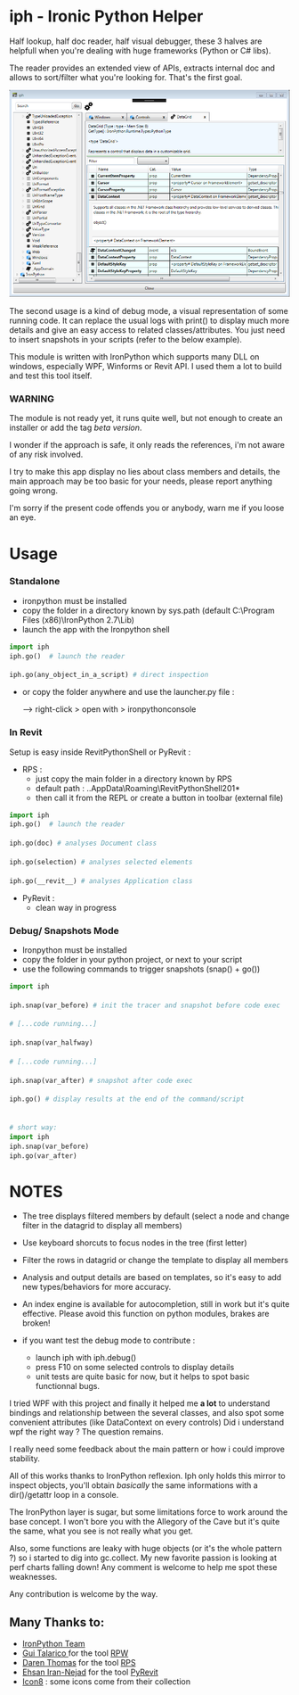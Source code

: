 # iph - Ironic Python Helper

Half lookup, half doc reader, half visual debugger, these 3 halves are helpfull 
when you're dealing with huge frameworks (Python or C# libs).

The reader provides an extended view of APIs, extracts internal doc 
and allows to sort/filter what you're looking for.
That's the first goal.

![](iph/doc/capture.png)

The second usage is a kind of debug mode, a visual representation of some running code. 
It can replace the usual logs with print() to display much more details 
and give an easy access to related classes/attributes.
You just need to insert snapshots in your scripts (refer to the below example).

This module is written with IronPython which supports many DLL on windows, especially WPF, Winforms or Revit API.
I used them a lot to build and test this tool itself.



### WARNING 

The module is not ready yet, it runs quite well, 
but not enough to create an installer or add the tag _beta version_.

I wonder if the approach is safe, it only reads the references, i'm not aware of any risk involved.

I try to make this app display no lies about class members and details, the main approach may be too basic for your needs,
please report anything going wrong. 

I'm sorry if the present code offends you or anybody, warn me if you loose an eye.

# Usage


### Standalone 

  - ironpython must be installed
  - copy the folder in a directory known by sys.path (default C:\Program Files (x86)\IronPython 2.7\Lib)
  - launch the app with the Ironpython shell 

```python
import iph
iph.go()  # launch the reader

iph.go(any_object_in_a_script) # direct inspection 

```
  - or copy the folder anywhere and use the launcher.py file :
  
    --> right-click  > open with > ironpythonconsole




### In Revit
Setup is easy inside RevitPythonShell or PyRevit :
  - RPS :
    - just copy the main folder in a directory known by RPS
    - default path : ..AppData\Roaming\RevitPythonShell201*
    - then call it from the REPL or create a button in toolbar (external file)
    
  ```python
import iph
iph.go()  # launch the reader

iph.go(doc) # analyses Document class

iph.go(selection) # analyses selected elements

iph.go(__revit__) # analyses Application class
``` 
  - PyRevit : 
    - clean way in progress
    



### Debug/ Snapshots Mode

  - Ironpython must be installed
  - copy the folder in your python project, or next to your script
  - use the following commands to trigger snapshots (snap() + go())
    
```python
import iph

iph.snap(var_before) # init the tracer and snapshot before code exec

# [...code running...]

iph.snap(var_halfway)

# [...code running...]

iph.snap(var_after) # snapshot after code exec

iph.go() # display results at the end of the command/script


# short way:
import iph
iph.snap(var_before)
iph.go(var_after)
```

# NOTES

- The tree displays filtered members by default (select a node and change filter in the datagrid to display all members)

- Use keyboard shorcuts to focus nodes in the tree (first letter)

- Filter the rows in datagrid or change the template to display all members

- Analysis and output details are based on templates, so it's easy to add new types/behaviors for more accuracy.
- An index engine is available for autocompletion, still in work but it's quite effective.
Please avoid this function on python modules, brakes are broken!
- if you want test the debug mode to contribute :
  - launch iph with iph.debug() 
  - press F10 on some selected controls to display details
  - unit tests are quite basic for now, but it helps to spot basic functionnal bugs.
  
I tried WPF with this project and finally it helped me __a lot__ to 
understand bindings and relationship between the several classes, and also spot some convenient attributes (like DataContext on every controls)
Did i understand wpf the right way ? The question remains. 

I really need some feedback about the main pattern or how i could improve stability.

All of this works thanks to IronPython reflexion.
Iph only holds this mirror to inspect objects, 
you'll obtain _basically_ the same informations with a dir()/getattr loop in a console.

The IronPython layer is sugar, 
but some limitations force to work around the base concept. 
I won't bore you with the Allegory of the Cave but it's quite the same, what you see is not really what you get.

Also, some functions are leaky with huge objects (or it's the whole pattern ?) so i started to dig into gc.collect.
My new favorite passion is looking at perf charts falling down!
Any comment is welcome to help me spot these weaknesses.

Any contribution is welcome by the way.

## Many Thanks to:
- [IronPython Team](https://github.com/IronLanguages)
- [Gui Talarico ](https://github.com/gtalarico) for the tool [RPW](https://github.com/gtalarico/revitpythonwrapper)
- [Daren Thomas](https://github.com/daren-thomas) for the tool [RPS](https://github.com/architecture-building-systems/revitpythonshell)
- [Ehsan Iran-Nejad](https://github.com/eirannejad) for the tool [PyRevit](http://eirannejad.github.io/pyRevit/)
- [Icon8](https://icons8.com/) : some icons come from their collection
